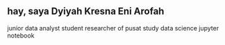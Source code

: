 ## hay, saya Dyiyah Kresna Eni Arofah
junior data analyst
student researcher of pusat study data science
jupyter notebook
